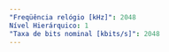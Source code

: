 ```yaml
---
"Freqüência relógio [kHz]": 2048
Nível Hierárquico: 1
"Taxa de bits nominal [kbits/s]": 2048
---
```

